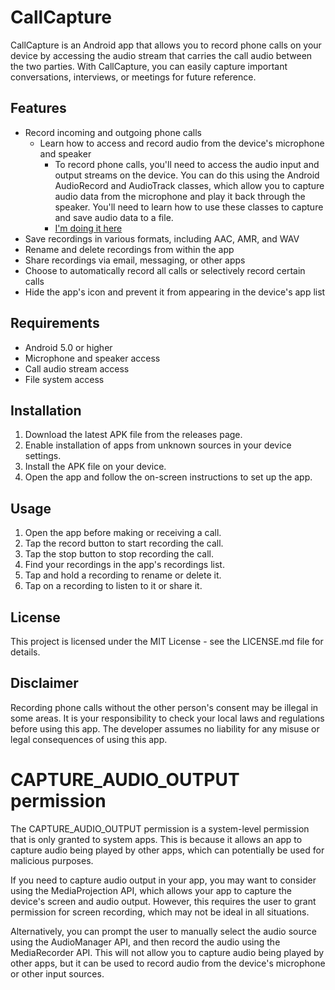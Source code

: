 # CallCapture

CallCapture is an Android app that allows you to record phone calls on your device by accessing the audio stream that carries the call audio between the two parties. With CallCapture, you can easily capture important conversations, interviews, or meetings for future reference.

## Features

- Record incoming and outgoing phone calls
  * Learn how to access and record audio from the device's microphone and speaker
     + To record phone calls, you'll need to access the audio input and output streams on the device. You can do this using the Android AudioRecord and AudioTrack classes, which allow you to capture audio data from the microphone and play it back through the speaker. You'll need to learn how to use these classes to capture and save audio data to a file.
     + [I'm doing it here](./v10)
- Save recordings in various formats, including AAC, AMR, and WAV
- Rename and delete recordings from within the app
- Share recordings via email, messaging, or other apps
- Choose to automatically record all calls or selectively record certain calls
- Hide the app's icon and prevent it from appearing in the device's app list

## Requirements

- Android 5.0 or higher
- Microphone and speaker access
- Call audio stream access
- File system access

## Installation

1. Download the latest APK file from the releases page.
2. Enable installation of apps from unknown sources in your device settings.
3. Install the APK file on your device.
4. Open the app and follow the on-screen instructions to set up the app.

## Usage

1. Open the app before making or receiving a call.
2. Tap the record button to start recording the call.
3. Tap the stop button to stop recording the call.
4. Find your recordings in the app's recordings list.
5. Tap and hold a recording to rename or delete it.
6. Tap on a recording to listen to it or share it.

## License

This project is licensed under the MIT License - see the LICENSE.md file for details.

## Disclaimer

Recording phone calls without the other person's consent may be illegal in some areas. It is your responsibility to check your local laws and regulations before using this app. The developer assumes no liability for any misuse or legal consequences of using this app.

# CAPTURE_AUDIO_OUTPUT permission
The CAPTURE_AUDIO_OUTPUT permission is a system-level permission that is only granted to system apps. This is because it allows an app to capture audio being played by other apps, which can potentially be used for malicious purposes.

If you need to capture audio output in your app, you may want to consider using the MediaProjection API, which allows your app to capture the device's screen and audio output. However, this requires the user to grant permission for screen recording, which may not be ideal in all situations.

Alternatively, you can prompt the user to manually select the audio source using the AudioManager API, and then record the audio using the MediaRecorder API. This will not allow you to capture audio being played by other apps, but it can be used to record audio from the device's microphone or other input sources.
